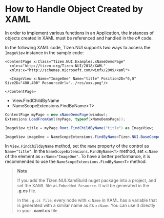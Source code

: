 # How to Handle Object Created by XAML
In order to implement various functions in an Application, the instances of objects created in XAML must be referenced and handled in the c# code.

In the following XAML code, Tizen.NUI supports two ways to access the `ImageView` instance in the sample code:

``` xaml
<ContentPage x:Class="Tizen.NUI.Examples.xNameDemoPage"
  xmlns="http://tizen.org/Tizen.NUI/2018/XAML"
  xmlns:x="http://schemas.microsoft.com/winfx/2009/xaml">

  <ImageView x:Name="ImageOne" Name="title" Position2D="0,0" Size2D="400,400" ResourceUrl="../res/xxx.png"/>

</ContentPage>
```

- View.FindChildByName
- NameScopeExtensions.FindByName&lt;T&gt;

``` csharp
ContentPage myPage = new xNameDemoPage(window);
Extensions.LoadFromXaml(myPage, typeof(xNameDemoPage));

ImageView title = myPage.Root.FindChildByName("title") as ImageView;

ImageView imageOne = NameScopeExtensions.FindByName<Tizen.NUI.BaseComponents.ImageView>(myPage, "ImageOne");
```

In `View.FindChildByName` method, set the `Name` property of the control as `Name="title"`. In the `NameScopeExtensions.FindByName<T>` method, set `x:Name` of the element as `x:Name="ImageOne"`.
To have a better performance, it is recommended to use the `NameScopeExtensions.FindByName<T>` method.

> **Note**
>
> If you add the Tizen.NUI.XamlBuild nuget package into a project, and set the XAML file as `Embedded Resource`. It will be generated in the **.g.cs** file.
>
> In the `.g.cs file`, every node with `x:Name` in XAML has a variable that is generated with a similar name as its `x:Name`. You can use it directly in your **.xaml.cs** file.